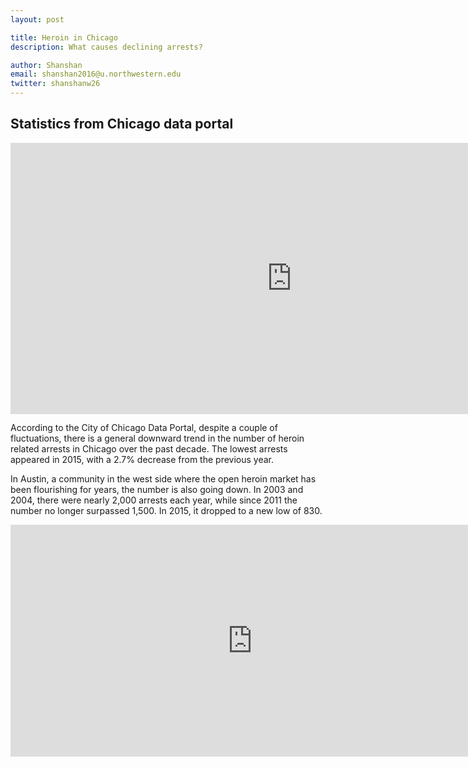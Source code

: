 ```yaml
---
layout: post

title: Heroin in Chicago 
description: What causes declining arrests?

author: Shanshan
email: shanshan2016@u.northwestern.edu
twitter: shanshanw26
---
```


## Statistics from Chicago data portal

<iframe width="898.5" height="433.5" seamless frameborder="0" scrolling="no" src="https://docs.google.com/spreadsheets/d/1538B4R9Y87ScfxQcSsZ0aoRk5Un4Gf9LCzgO9oBdJcM/pubchart?oid=1022308284&amp;format=image"></iframe>

According to the City of Chicago Data Portal, despite a couple of fluctuations, there is a general downward trend in the number of heroin related arrests in Chicago over the past decade. The lowest arrests appeared in 2015, with a 2.7% decrease from the previous year. 

In Austin, a community in the west side where the open heroin market has been flourishing for years, the number is also going down. In 2003 and 2004, there were nearly 2,000 arrests each year, while since 2011 the number no longer surpassed 1,500. In 2015, it dropped to a new low of 830.


<iframe width="774" height="371" seamless frameborder="0" scrolling="no" src="https://docs.google.com/spreadsheets/d/1538B4R9Y87ScfxQcSsZ0aoRk5Un4Gf9LCzgO9oBdJcM/pubchart?oid=2099594162&amp;format=image"></iframe>







